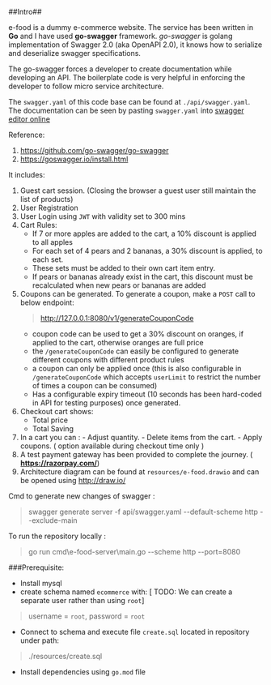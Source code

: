 ##Intro##

e-food is a dummy e-commerce website. The service has been written in **Go** and I have used **go-swagger** framework. *go-swagger* is golang implementation of Swagger 2.0 (aka OpenAPI 2.0), it knows how to serialize and deserialize swagger specifications. 

The go-swagger forces a developer to create documentation while developing an API. The boilerplate code is very helpful in enforcing the developer to follow micro service architecture. 

The `swagger.yaml` of this code base can be found at `./api/swagger.yaml`. The documentation can be seen by pasting `swagger.yaml` into [swagger editor online](https://editor.swagger.io/)


Reference: 
1. https://github.com/go-swagger/go-swagger
2. https://goswagger.io/install.html


It includes:

1. Guest cart session. (Closing the browser a guest user still maintain the list of products)
2. User Registration 
3. User Login using `JWT` with validity set to 300 mins
4. Cart Rules:
      - If 7 or more apples are added to the cart, a 10% discount is applied to all apples
      -  For each set of 4 pears and 2 bananas, a 30% discount is applied, to each set.
      -  These sets must be added to their own cart item entry.
      -  If pears or bananas already exist in the cart, this discount must be recalculated when new pears or bananas are added
5. Coupons can be generated. To generate a coupon, make a `POST` call to below endpoint:
     > http://127.0.0.1:8080/v1/generateCouponCode
      - coupon code can be used to get a 30% discount on oranges, if applied to the cart, otherwise oranges are full price
      - the `/generateCouponCode` can easily be configured to generate different coupons with different product rules
      - a coupon can only be applied once (this is also configurable in `/generateCouponCode` which accepts `userLimit` to restrict the number of times a coupon can be consumed)          
      - Has a configurable expiry timeout (10 seconds has been hard-coded in API for testing purposes) once generated.
6. Checkout cart shows:
      - Total price
      - Total Saving
7. In a cart you can :
       - Adjust quantity.
       - Delete items from the cart.
       - Apply coupons. ( option available during checkout time only )
8. A test payment gateway has been provided to complete the journey. ( **https://razorpay.com/**)
9.  Architecture diagram can be found at `resources/e-food.drawio` and can be opened using http://draw.io/  
     
Cmd to generate new changes of swagger :

> swagger generate server -f api/swagger.yaml --default-scheme http --exclude-main

To run the repository locally :

> go run cmd\e-food-server\main.go --scheme http --port=8080


###Prerequisite:
* Install mysql
* create schema named `ecommerce` with:  [ TODO: We can create a separate user rather than using `root`]
> username = `root`,
> password = `root`
 
* Connect to schema and execute file `create.sql` located in repository under path: 
 > ./resources/create.sql

* Install dependencies using `go.mod` file
 
